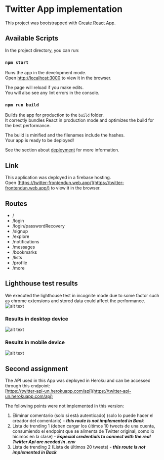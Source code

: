 # Twitter App implementation

This project was bootstrapped with [Create React App](https://github.com/facebook/create-react-app).

## Available Scripts

In the project directory, you can run:

### `npm start`

Runs the app in the development mode.\
Open [http://localhost:3000](http://localhost:3000) to view it in the browser.

The page will reload if you make edits.\
You will also see any lint errors in the console.

### `npm run build`

Builds the app for production to the `build` folder.\
It correctly bundles React in production mode and optimizes the build for the best performance.

The build is minified and the filenames include the hashes.\
Your app is ready to be deployed!

See the section about [deployment](https://facebook.github.io/create-react-app/docs/deployment) for more information.

## Link
This application was deployed in a firebase hosting.\
Open [https://twitter-frontendun.web.app/](https://twitter-frontendun.web.app/) to view it in the browser.

## Routes
- /
- /login
- /login/passwordRecovery
- /signup
- /explore
- /notifications
- /messages
- /bookmarks
- /lists
- /profile
- /more

## Lighthouse test results
We executed the lighthouse test in incognite mode due to some factor such as chrome extensions and stored data could affect the performance.\
![alt text](https://firebasestorage.googleapis.com/v0/b/images-hosting-84deb.appspot.com/o/warning-lighthouse.png?alt=media&token=867e619b-04fc-48ce-af03-0436f016e4f2)

### Results in desktop device
![alt text](https://firebasestorage.googleapis.com/v0/b/images-hosting-84deb.appspot.com/o/desktop-lighthouse.png?alt=media&token=5dda4252-c887-434a-977f-88e96c43d5c7)

### Results in mobile device
![alt text](https://firebasestorage.googleapis.com/v0/b/images-hosting-84deb.appspot.com/o/mobile-lighthouse.png?alt=media&token=f6c50f63-e327-4178-9422-28a56b585822)

## Second assignment
The API used in this App was deployed in Heroku and can be accessed through this endpoint:\
[https://twitter-api-un.herokuapp.com/api](https://twitter-api-un.herokuapp.com/api)

The following points were not implemented in this version:
1. Eliminar comentario (solo si está autenticado) (solo lo puede hacer el creador del comentario) - ***this route is not implemented in Back*** 
2. Lista de trending 1 (deben cargar los últimos 10 tweets de una cuenta, consumiendo el endpoint que se alimenta de Twitter original, como lo hicimos en la clase) - ***Especial credentials to connect with the real Twitter Api are needed in .env***
3. Lista de trending 2 (Lista de últimos 20 tweets) - ***this route is not implemented in Back***
